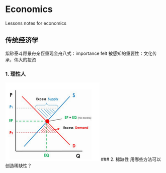 # Economics
Lessons notes for economics
## 传统经济学
紫砂泰斗顾景舟亲侄重现金舟八式：importance felt 被感知的重要性：文化传承，伟大的投资
### 1. 理性人
<img src="/supply_demand.png" height="250" width="300">
### 2. 稀缺性
用哪些方法可以创造稀缺性？

